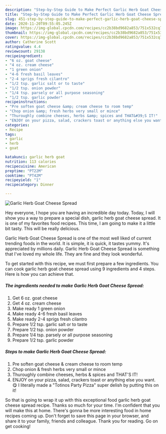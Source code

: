 ```yaml
---
description: "Step-by-Step Guide to Make Perfect Garlic Herb Goat Cheese Spread"
title: "Step-by-Step Guide to Make Perfect Garlic Herb Goat Cheese Spread"
slug: 451-step-by-step-guide-to-make-perfect-garlic-herb-goat-cheese-spread
date: 2020-11-20T09:55:05.245Z
image: https://img-global.cpcdn.com/recipes/cc2b38bd9682a853/751x532cq70/garlic-herb-goat-cheese-spread-recipe-main-photo.jpg
thumbnail: https://img-global.cpcdn.com/recipes/cc2b38bd9682a853/751x532cq70/garlic-herb-goat-cheese-spread-recipe-main-photo.jpg
cover: https://img-global.cpcdn.com/recipes/cc2b38bd9682a853/751x532cq70/garlic-herb-goat-cheese-spread-recipe-main-photo.jpg
author: Catherine Scott
ratingvalue: 4.4
reviewcount: 29138
recipeingredient:
- "6 oz. goat cheese"
- "4 oz. cream cheese"
- "1 green onion"
- "4-6 fresh basil leaves"
- "2-4 sprigs fresh cilantro"
- "1/2 tsp. garlic salt or to taste"
- "1/2 tsp. onion powder"
- "1/4 tsp. parsely or all purpose seasoning"
- "1/2 tsp. garlic powder"
recipeinstructions:
- "Pre soften goat cheese &amp; cream cheese to room temp"
- "Chop onion &amp; fresh herbs very small or mince"
- "Thuroughly combine cheeses, herbs &amp; spices and THAT&#39;S IT!"
- "ENJOY on your pizza, salad, crackers toast or anything else you want. 😋 I literally made a &#34;Totinos Party Pizza&#34; super delish by putting this on it!"
categories:
- Recipe
tags:
- garlic
- herb
- goat

katakunci: garlic herb goat 
nutrition: 113 calories
recipecuisine: American
preptime: "PT22M"
cooktime: "PT42M"
recipeyield: "1"
recipecategory: Dinner

---
```



![Garlic Herb Goat Cheese Spread](https://img-global.cpcdn.com/recipes/cc2b38bd9682a853/751x532cq70/garlic-herb-goat-cheese-spread-recipe-main-photo.jpg)

Hey everyone, I hope you are having an incredible day today. Today, I will show you a way to prepare a special dish, garlic herb goat cheese spread. It is one of my favorites food recipes. This time, I am going to make it a little bit tasty. This will be really delicious.

Garlic Herb Goat Cheese Spread is one of the most well liked of current trending foods in the world. It is simple, it is quick, it tastes yummy. It's appreciated by millions daily. Garlic Herb Goat Cheese Spread is something that I've loved my whole life. They are fine and they look wonderful.




To get started with this recipe, we must first prepare a few ingredients. You can cook garlic herb goat cheese spread using 9 ingredients and 4 steps. Here is how you can achieve that.

<!--inarticleads1-->

##### The ingredients needed to make Garlic Herb Goat Cheese Spread:

1. Get 6 oz. goat cheese
1. Get 4 oz. cream cheese
1. Make ready 1 green onion
1. Make ready 4-6 fresh basil leaves
1. Make ready 2-4 sprigs fresh cilantro
1. Prepare 1/2 tsp. garlic salt or to taste
1. Prepare 1/2 tsp. onion powder
1. Prepare 1/4 tsp. parsely or all purpose seasoning
1. Prepare 1/2 tsp. garlic powder




<!--inarticleads2-->

##### Steps to make Garlic Herb Goat Cheese Spread:

1. Pre soften goat cheese &amp; cream cheese to room temp
1. Chop onion &amp; fresh herbs very small or mince
1. Thuroughly combine cheeses, herbs &amp; spices and THAT&#39;S IT!
1. ENJOY on your pizza, salad, crackers toast or anything else you want. 😋 I literally made a &#34;Totinos Party Pizza&#34; super delish by putting this on it!




So that is going to wrap it up with this exceptional food garlic herb goat cheese spread recipe. Thanks so much for your time. I'm confident that you will make this at home. There's gonna be more interesting food in home recipes coming up. Don't forget to save this page in your browser, and share it to your family, friends and colleague. Thank you for reading. Go on get cooking!
